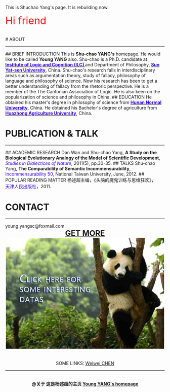 This is Shuchao Yang's page. It is rebuilding now.

<p><font color="ff0000"><font size=6><blink>Hi friend</blink></font></font></p>

<br>
# ABOUT
<hr color="cccccc"> 
## BRIEF INTRODUCTION
This is <b>Shu-chao YANG's</b>  homepage. He would like to be called <b>Young YANG</b> also. Shu-chao is a Ph.D. candidate at <b><a href="http://logic.sysu.edu.cn/"><font color="3300ff">Institute of Logic and Cognition (ILC)</font> </a></b>and Department of Philosophy, <b><a href="http://www.sysu.edu.cn/2012/cn/index.htm"><font color="3300ff">Sun Yat-sen University</font></a></b>, China.
Shu-chao's research falls in interdisciplinary areas such as argumentation theory, study of fallacy, philosophy of language and philosophy of science. Now his research has been to get a better understanding of fallacy from the rhetoric perspective.
He is a member of the The Cantonian Association of Logic.
He is also keen on the popularization of science and philosophy in China.
## EDUCATION
He obtained his master's degree in philosophy of science from <b><a href="http://www.hunnu.edu.cn/"><font color="3300ff">Hunan Normal University</font></a></b>, China.
He obtained his Bachelor's degree of agriculture from <b><a href="http://www.hzau.edu.cn/"><font color="3300ff">Huazhong   Agriculture University</font></a></b>, China.
<br>

# PUBLICATION & TALK
<hr color="cccccc">
## ACADEMIC RESEARCH
Dan Wan and Shu-chao Yang, <b>A Study on the Biological Evolutionary Analogy of the Model of Scientific Development</b>, 
<br><i><font color="#3300ff">Studies in Dialectices of Nature</font></i>, 2011(5), pp.30-35. 
## TALKS
Shu-chao Yang, <b>The Comparability of Semantic Incommensurability</b>, 
<font color="#3300ff">Incommensurability 50</font>, National Taiwan University, June, 2012. 
## POPULAR READING MATTER
杨述超主编，《头脑的魔鬼训练与思维狂欢》，
<br><font color="#3300ff">天津人民出版社</font>，2011.
<br>

# CONTACT
<hr color="cccccc">
young.yangsc@foxmail.com
<br>

<center><a href="http://mydatas.yangshuchao.com/"><font size="5"><b>GET MORE</b></font></a><br><img src="mypic/panda web.jpg" height="350" width="500"></center>
<br>
<br>
 
<center> SOME LINKS: <a href="http://chenww.com/">Weiwei CHEN</a><br></center>
<hr color="cccccc">
<center><br><b>@关于 这是杨述超的主页  <a href="http://yangshuchao.com">Young YANG's homepage</a></b></center>
<center> <script type="text/javascript">var cnzz_protocol = (("https:" == document.location.protocol) ? " https://" : " http://");document.write(unescape("%3Cspan id='cnzz_stat_icon_1271680563'%3E%3C/span%3E%3Cscript src='" + cnzz_protocol + "s22.cnzz.com/z_stat.php%3Fid%3D1271680563%26show%3Dpic' type='text/javascript'%3E%3C/script%3E"));</script></center>


